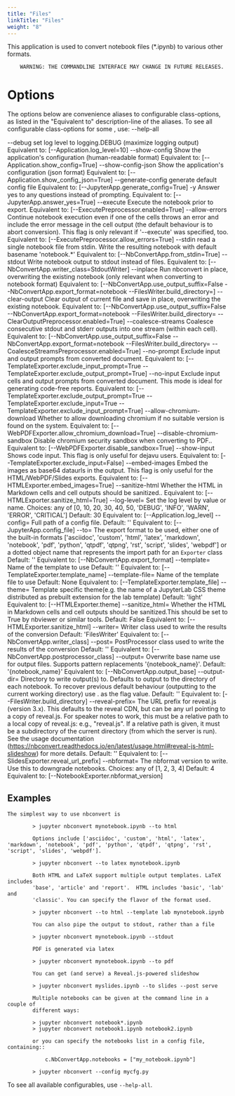 ```yaml
---
title: "Files"
linkTitle: "Files"
weight: "8"
---
```

This application is used to convert notebook files (*.ipynb)
        to various other formats.

        WARNING: THE COMMANDLINE INTERFACE MAY CHANGE IN FUTURE RELEASES.

Options
=======
The options below are convenience aliases to configurable class-options,
as listed in the "Equivalent to" description-line of the aliases.
To see all configurable class-options for some <cmd>, use:
    <cmd> --help-all

--debug
    set log level to logging.DEBUG (maximize logging output)
    Equivalent to: [--Application.log_level=10]
--show-config
    Show the application's configuration (human-readable format)
    Equivalent to: [--Application.show_config=True]
--show-config-json
    Show the application's configuration (json format)
    Equivalent to: [--Application.show_config_json=True]
--generate-config
    generate default config file
    Equivalent to: [--JupyterApp.generate_config=True]
-y
    Answer yes to any questions instead of prompting.
    Equivalent to: [--JupyterApp.answer_yes=True]
--execute
    Execute the notebook prior to export.
    Equivalent to: [--ExecutePreprocessor.enabled=True]
--allow-errors
    Continue notebook execution even if one of the cells throws an error and include the error message in the cell output (the default behaviour is to abort conversion). This flag is only relevant if '--execute' was specified, too.
    Equivalent to: [--ExecutePreprocessor.allow_errors=True]
--stdin
    read a single notebook file from stdin. Write the resulting notebook with default basename 'notebook.*'
    Equivalent to: [--NbConvertApp.from_stdin=True]
--stdout
    Write notebook output to stdout instead of files.
    Equivalent to: [--NbConvertApp.writer_class=StdoutWriter]
--inplace
    Run nbconvert in place, overwriting the existing notebook (only
            relevant when converting to notebook format)
    Equivalent to: [--NbConvertApp.use_output_suffix=False --NbConvertApp.export_format=notebook --FilesWriter.build_directory=]
--clear-output
    Clear output of current file and save in place,
            overwriting the existing notebook.
    Equivalent to: [--NbConvertApp.use_output_suffix=False --NbConvertApp.export_format=notebook --FilesWriter.build_directory= --ClearOutputPreprocessor.enabled=True]
--coalesce-streams
    Coalesce consecutive stdout and stderr outputs into one stream (within each cell).
    Equivalent to: [--NbConvertApp.use_output_suffix=False --NbConvertApp.export_format=notebook --FilesWriter.build_directory= --CoalesceStreamsPreprocessor.enabled=True]
--no-prompt
    Exclude input and output prompts from converted document.
    Equivalent to: [--TemplateExporter.exclude_input_prompt=True --TemplateExporter.exclude_output_prompt=True]
--no-input
    Exclude input cells and output prompts from converted document.
            This mode is ideal for generating code-free reports.
    Equivalent to: [--TemplateExporter.exclude_output_prompt=True --TemplateExporter.exclude_input=True --TemplateExporter.exclude_input_prompt=True]
--allow-chromium-download
    Whether to allow downloading chromium if no suitable version is found on the system.
    Equivalent to: [--WebPDFExporter.allow_chromium_download=True]
--disable-chromium-sandbox
    Disable chromium security sandbox when converting to PDF..
    Equivalent to: [--WebPDFExporter.disable_sandbox=True]
--show-input
    Shows code input. This flag is only useful for dejavu users.
    Equivalent to: [--TemplateExporter.exclude_input=False]
--embed-images
    Embed the images as base64 dataurls in the output. This flag is only useful for the HTML/WebPDF/Slides exports.
    Equivalent to: [--HTMLExporter.embed_images=True]
--sanitize-html
    Whether the HTML in Markdown cells and cell outputs should be sanitized..
    Equivalent to: [--HTMLExporter.sanitize_html=True]
--log-level=<Enum>
    Set the log level by value or name.
    Choices: any of [0, 10, 20, 30, 40, 50, 'DEBUG', 'INFO', 'WARN', 'ERROR', 'CRITICAL']
    Default: 30
    Equivalent to: [--Application.log_level]
--config=<Unicode>
    Full path of a config file.
    Default: ''
    Equivalent to: [--JupyterApp.config_file]
--to=<Unicode>
    The export format to be used, either one of the built-in formats
            ['asciidoc', 'custom', 'html', 'latex', 'markdown', 'notebook', 'pdf', 'python', 'qtpdf', 'qtpng', 'rst', 'script', 'slides', 'webpdf']
            or a dotted object name that represents the import path for an
            ``Exporter`` class
    Default: ''
    Equivalent to: [--NbConvertApp.export_format]
--template=<Unicode>
    Name of the template to use
    Default: ''
    Equivalent to: [--TemplateExporter.template_name]
--template-file=<Unicode>
    Name of the template file to use
    Default: None
    Equivalent to: [--TemplateExporter.template_file]
--theme=<Unicode>
    Template specific theme(e.g. the name of a JupyterLab CSS theme distributed
    as prebuilt extension for the lab template)
    Default: 'light'
    Equivalent to: [--HTMLExporter.theme]
--sanitize_html=<Bool>
    Whether the HTML in Markdown cells and cell outputs should be sanitized.This
    should be set to True by nbviewer or similar tools.
    Default: False
    Equivalent to: [--HTMLExporter.sanitize_html]
--writer=<DottedObjectName>
    Writer class used to write the
                                        results of the conversion
    Default: 'FilesWriter'
    Equivalent to: [--NbConvertApp.writer_class]
--post=<DottedOrNone>
    PostProcessor class used to write the
                                        results of the conversion
    Default: ''
    Equivalent to: [--NbConvertApp.postprocessor_class]
--output=<Unicode>
    Overwrite base name use for output files.
                Supports pattern replacements '{notebook_name}'.
    Default: '{notebook_name}'
    Equivalent to: [--NbConvertApp.output_base]
--output-dir=<Unicode>
    Directory to write output(s) to. Defaults
                                  to output to the directory of each notebook. To recover
                                  previous default behaviour (outputting to the current
                                  working directory) use . as the flag value.
    Default: ''
    Equivalent to: [--FilesWriter.build_directory]
--reveal-prefix=<Unicode>
    The URL prefix for reveal.js (version 3.x).
            This defaults to the reveal CDN, but can be any url pointing to a copy
            of reveal.js.
            For speaker notes to work, this must be a relative path to a local
            copy of reveal.js: e.g., "reveal.js".
            If a relative path is given, it must be a subdirectory of the
            current directory (from which the server is run).
            See the usage documentation
            (https://nbconvert.readthedocs.io/en/latest/usage.html#reveal-js-html-slideshow)
            for more details.
    Default: ''
    Equivalent to: [--SlidesExporter.reveal_url_prefix]
--nbformat=<Enum>
    The nbformat version to write.
            Use this to downgrade notebooks.
    Choices: any of [1, 2, 3, 4]
    Default: 4
    Equivalent to: [--NotebookExporter.nbformat_version]

Examples
--------

    The simplest way to use nbconvert is

            > jupyter nbconvert mynotebook.ipynb --to html

            Options include ['asciidoc', 'custom', 'html', 'latex', 'markdown', 'notebook', 'pdf', 'python', 'qtpdf', 'qtpng', 'rst', 'script', 'slides', 'webpdf'].

            > jupyter nbconvert --to latex mynotebook.ipynb

            Both HTML and LaTeX support multiple output templates. LaTeX includes
            'base', 'article' and 'report'.  HTML includes 'basic', 'lab' and
            'classic'. You can specify the flavor of the format used.

            > jupyter nbconvert --to html --template lab mynotebook.ipynb

            You can also pipe the output to stdout, rather than a file

            > jupyter nbconvert mynotebook.ipynb --stdout

            PDF is generated via latex

            > jupyter nbconvert mynotebook.ipynb --to pdf

            You can get (and serve) a Reveal.js-powered slideshow

            > jupyter nbconvert myslides.ipynb --to slides --post serve

            Multiple notebooks can be given at the command line in a couple of
            different ways:

            > jupyter nbconvert notebook*.ipynb
            > jupyter nbconvert notebook1.ipynb notebook2.ipynb

            or you can specify the notebooks list in a config file, containing::

                c.NbConvertApp.notebooks = ["my_notebook.ipynb"]

            > jupyter nbconvert --config mycfg.py

To see all available configurables, use `--help-all`.


